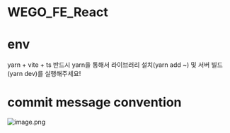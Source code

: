 # WEGO_FE_React

# env
yarn + vite + ts 
반드시 yarn을 통해서 라이브러리 설치(yarn add ~) 및 서버 빌드(yarn dev)를 실행해주세요!

# commit message convention
![image.png](https://prod-files-secure.s3.us-west-2.amazonaws.com/e8857be6-7352-4aea-b4f7-3c80d2de1c6e/6260e00f-2f24-4dc1-8052-df6a38d5b4bf/image.png)
